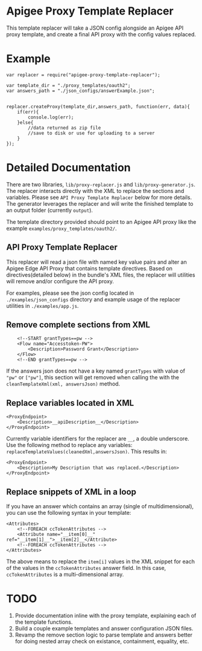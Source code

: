# Apigee Proxy Template Replacer

This template replacer will take a JSON config alongside an Apigee API proxy template, and create a final
API proxy with the config values replaced.

# Example

    var replacer = require("apigee-proxy-template-replacer");
    
    var template_dir = "./proxy_templates/oauth2";
    var answers_path = "./json_configs/answerExample.json";
    
    
    replacer.createProxy(template_dir,answers_path, function(err, data){
        if(err){
            console.log(err);
        }else{
            //data returned as zip file
            //save to disk or use for uploading to a server
        }
    });
    
# Detailed Documentation

There are two libraries, ```lib/proxy-replacer.js``` and ```lib/proxy-generator.js```.  The replacer interacts
directly with the XML to replace the sections and variables.  Please see ```API Proxy Template Replacer``` below for more 
details.  The generator leverages the replacer and will write the finished template to an output folder (currently ```output```).

The template directory provided should point to an Apigee API proxy like the example ```examples/proxy_templates/oauth2/```.

## API Proxy Template Replacer

This replacer will read a json file with named key value pairs and alter an Apigee Edge API Proxy that contains
template directives.  Based on directives(detailed below) in the bundle's XML files, the replacer will utilities will
remove and/or configure the API proxy.

For examples, please see the json config located in ```./examples/json_configs``` directory and example usage of the 
replacer utilities in ```./examples/app.js```.

## Remove complete sections from XML

        <!--START grantTypes==pw -->
        <Flow name="Accesstoken-PW">
            <Description>Password Grant</Description>
        </Flow>
        <!--END grantTypes==pw -->
        
If the answers json does not have a key named ```grantTypes``` with value of ```"pw"``` or ```["pw"]```, this section will get removed 
when calling the with the ```cleanTemplateXml(xml, answersJson)``` method.

## Replace variables located in XML

    <ProxyEndpoint>
        <Description>__apiDescription__</Description>
    </ProxyEndpoint>
    
Currently variable identifiers for the replacer are ```__```, a double underscore.  Use the following method
 to replace any variables: ```replaceTemplateValues(cleanedXml,answersJson)```.  This results in:
 
    <ProxyEndpoint>
        <Description>My Description that was replaced.</Description>
    </ProxyEndpoint>
 

## Replace snippets of XML in a loop
 
If you have an answer which contains an array (single of multidimensional), you can use the following syntax in your 
template:
    
    <Attributes>
        <!--FOREACH ccTokenAttributes -->
        <Attribute name="__item[0]__" ref="__item[1]__">__item[2]__</Attribute>
        <!--FOREACH ccTokenAttributes -->
    </Attributes>
    
The above means to replace the ```item[i]``` values in the XML snippet for each of the values in the ```ccTokenAttributes```
answer field.  In this case,  ```ccTokenAttributes``` is a multi-dimensional array.

# TODO

1. Provide documentation inline with the proxy template, explaining each of the template functions.
2. Build a couple example templates and answer configuration JSON files.
3. Revamp the remove section logic to parse template and answers better for doing nested array check on existance,
containment, equality, etc.

 


